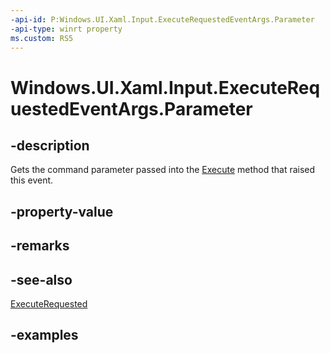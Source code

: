 ```yaml
---
-api-id: P:Windows.UI.Xaml.Input.ExecuteRequestedEventArgs.Parameter
-api-type: winrt property
ms.custom: RS5
---
```


<!-- Property syntax.
public object Parameter { get; }
-->

# Windows.UI.Xaml.Input.ExecuteRequestedEventArgs.Parameter

## -description

Gets the command parameter passed into the [Execute](icommand_execute_171295283.md) method that raised this event.



## -property-value

## -remarks

## -see-also

[ExecuteRequested](xamluicommand_executerequested.md)

## -examples


